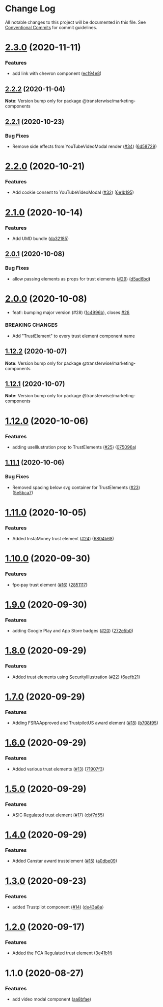 # Change Log

All notable changes to this project will be documented in this file.
See [Conventional Commits](https://conventionalcommits.org) for commit guidelines.

# [2.3.0](https://github.com/transferwise/marketing-components/compare/@transferwise/marketing-components@2.2.2...@transferwise/marketing-components@2.3.0) (2020-11-11)


### Features

* add link with chevron component ([ec194e8](https://github.com/transferwise/marketing-components/commit/ec194e866e9be28a1e1caff3b34cebcaae00a424))





## [2.2.2](https://github.com/transferwise/marketing-components/compare/@transferwise/marketing-components@2.2.1...@transferwise/marketing-components@2.2.2) (2020-11-04)

**Note:** Version bump only for package @transferwise/marketing-components





## [2.2.1](https://github.com/transferwise/marketing-components/compare/@transferwise/marketing-components@2.2.0...@transferwise/marketing-components@2.2.1) (2020-10-23)


### Bug Fixes

* Remove side effects from YouTubeVideoModal render ([#34](https://github.com/transferwise/marketing-components/issues/34)) ([6d58729](https://github.com/transferwise/marketing-components/commit/6d58729c134c26a6c814cfe3fce63907d3c93f90))





# [2.2.0](https://github.com/transferwise/marketing-components/compare/@transferwise/marketing-components@2.1.0...@transferwise/marketing-components@2.2.0) (2020-10-21)


### Features

* Add cookie consent to YouTubeVideoModal ([#32](https://github.com/transferwise/marketing-components/issues/32)) ([6e1b195](https://github.com/transferwise/marketing-components/commit/6e1b195d5e4245e6ba2d151cce7e50f74b6ccfb9))





# [2.1.0](https://github.com/transferwise/marketing-components/compare/@transferwise/marketing-components@2.0.1...@transferwise/marketing-components@2.1.0) (2020-10-14)


### Features

* Add UMD bundle ([da32185](https://github.com/transferwise/marketing-components/commit/da32185795085f4efefdad2cf1f894f6ea8e2290))





## [2.0.1](https://github.com/transferwise/marketing-components/compare/@transferwise/marketing-components@2.0.0...@transferwise/marketing-components@2.0.1) (2020-10-08)


### Bug Fixes

* allow passing elements as props for trust elements ([#29](https://github.com/transferwise/marketing-components/issues/29)) ([d5ad6bd](https://github.com/transferwise/marketing-components/commit/d5ad6bd393d99fc1b6eb3e1b1bf06bacd8a66799))





# [2.0.0](https://github.com/transferwise/marketing-components/compare/@transferwise/marketing-components@1.12.2...@transferwise/marketing-components@2.0.0) (2020-10-08)


* feat!: bumping major version (#28) ([1c4996b](https://github.com/transferwise/marketing-components/commit/1c4996b837dd09ae64ccc7902db90835b6bd1f78)), closes [#28](https://github.com/transferwise/marketing-components/issues/28)


### BREAKING CHANGES

* Add "TrustElement" to every trust element component name





## [1.12.2](https://github.com/transferwise/marketing-components/compare/@transferwise/marketing-components@1.12.1...@transferwise/marketing-components@1.12.2) (2020-10-07)

**Note:** Version bump only for package @transferwise/marketing-components





## [1.12.1](https://github.com/transferwise/marketing-components/compare/@transferwise/marketing-components@1.12.0...@transferwise/marketing-components@1.12.1) (2020-10-07)

**Note:** Version bump only for package @transferwise/marketing-components





# [1.12.0](https://github.com/transferwise/marketing-components/compare/@transferwise/marketing-components@1.11.1...@transferwise/marketing-components@1.12.0) (2020-10-06)


### Features

* adding useIllustration prop to TrustElements ([#25](https://github.com/transferwise/marketing-components/issues/25)) ([075096a](https://github.com/transferwise/marketing-components/commit/075096a7cf7c4a6e12d9cfba86efdcfcba2b698b))





## [1.11.1](https://github.com/transferwise/marketing-components/compare/@transferwise/marketing-components@1.11.0...@transferwise/marketing-components@1.11.1) (2020-10-06)


### Bug Fixes

* Removed spacing below svg container for TrustElements ([#23](https://github.com/transferwise/marketing-components/issues/23)) ([5e5bca7](https://github.com/transferwise/marketing-components/commit/5e5bca74b9486f6e01e01a40a1b7a06b4c09ddfe))





# [1.11.0](https://github.com/transferwise/marketing-components/compare/@transferwise/marketing-components@1.10.0...@transferwise/marketing-components@1.11.0) (2020-10-05)


### Features

* Added InstaMoney trust element ([#24](https://github.com/transferwise/marketing-components/issues/24)) ([6804b68](https://github.com/transferwise/marketing-components/commit/6804b68b6a364ef81ef2041bf09bb1143f13c77d))





# [1.10.0](https://github.com/transferwise/marketing-components/compare/@transferwise/marketing-components@1.9.0...@transferwise/marketing-components@1.10.0) (2020-09-30)


### Features

* fpx-pay trust element ([#16](https://github.com/transferwise/marketing-components/issues/16)) ([2851117](https://github.com/transferwise/marketing-components/commit/28511175d8e91f512b2a62f36f4dcd41cef154ae))





# [1.9.0](https://github.com/transferwise/marketing-components/compare/@transferwise/marketing-components@1.8.0...@transferwise/marketing-components@1.9.0) (2020-09-30)


### Features

* adding Google Play and App Store badges ([#20](https://github.com/transferwise/marketing-components/issues/20)) ([272e5b0](https://github.com/transferwise/marketing-components/commit/272e5b07d4ba08eae9a7d2195b5023ab765c4101))





# [1.8.0](https://github.com/transferwise/marketing-components/compare/@transferwise/marketing-components@1.7.0...@transferwise/marketing-components@1.8.0) (2020-09-29)


### Features

* Added trust elements using SecurityIllustration ([#22](https://github.com/transferwise/marketing-components/issues/22)) ([6aefb21](https://github.com/transferwise/marketing-components/commit/6aefb21abec2a5587ef64e6a1949796f371aece2))





# [1.7.0](https://github.com/transferwise/marketing-components/compare/@transferwise/marketing-components@1.6.0...@transferwise/marketing-components@1.7.0) (2020-09-29)


### Features

* Adding FSRAApproved and TrustpilotUS award element ([#18](https://github.com/transferwise/marketing-components/issues/18)) ([b708f95](https://github.com/transferwise/marketing-components/commit/b708f950b44246dbc3f305d6e7e2d4e84ee9a3e4))





# [1.6.0](https://github.com/transferwise/marketing-components/compare/@transferwise/marketing-components@1.5.0...@transferwise/marketing-components@1.6.0) (2020-09-29)


### Features

* Added various trust elements ([#13](https://github.com/transferwise/marketing-components/issues/13)) ([71907f3](https://github.com/transferwise/marketing-components/commit/71907f371beee7ecf60eef2ef60cc488986fee29))





# [1.5.0](https://github.com/transferwise/marketing-components/compare/@transferwise/marketing-components@1.4.0...@transferwise/marketing-components@1.5.0) (2020-09-29)


### Features

* ASIC Regulated trust element ([#17](https://github.com/transferwise/marketing-components/issues/17)) ([cbf7d55](https://github.com/transferwise/marketing-components/commit/cbf7d55f1dc5f84d83a83177e25337641f037746))





# [1.4.0](https://github.com/transferwise/marketing-components/compare/@transferwise/marketing-components@1.3.0...@transferwise/marketing-components@1.4.0) (2020-09-29)


### Features

* Added Canstar award trustelement  ([#15](https://github.com/transferwise/marketing-components/issues/15)) ([a0dbe09](https://github.com/transferwise/marketing-components/commit/a0dbe097c4c79a8abd67b8d2f2745d6de3e8381c))





# [1.3.0](https://github.com/transferwise/marketing-components/compare/@transferwise/marketing-components@1.2.0...@transferwise/marketing-components@1.3.0) (2020-09-23)


### Features

* added Trustpilot component ([#14](https://github.com/transferwise/marketing-components/issues/14)) ([de43a8a](https://github.com/transferwise/marketing-components/commit/de43a8afffb27c41c81b3581097451b5d8562f24))





# [1.2.0](https://github.com/transferwise/marketing-components/compare/@transferwise/marketing-components@1.1.0...@transferwise/marketing-components@1.2.0) (2020-09-17)


### Features

* Added the FCA Regulated trust element ([3e41b1f](https://github.com/transferwise/marketing-components/commit/3e41b1f3c4d56654f322a1bcaa60a5bc00ef65fa))





# 1.1.0 (2020-08-27)


### Features

* add video modal component ([aa8bfae](https://github.com/transferwise/marketing-components/commit/aa8bfae6616986c29a4e19da2dd384dc5d9d30a7))
